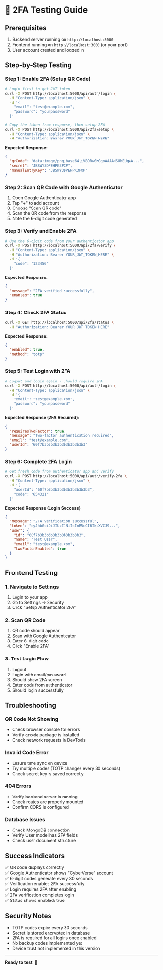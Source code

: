 # 🧪 2FA Testing Guide

## Prerequisites
1. Backend server running on `http://localhost:5000`
2. Frontend running on `http://localhost:3000` (or your port)
3. User account created and logged in

## Step-by-Step Testing

### Step 1: Enable 2FA (Setup QR Code)
```bash
# Login first to get JWT token
curl -X POST http://localhost:5000/api/auth/login \
  -H "Content-Type: application/json" \
  -d '{
    "email": "test@example.com",
    "password": "yourpassword"
  }'

# Copy the token from response, then setup 2FA
curl -X POST http://localhost:5000/api/2fa/setup \
  -H "Content-Type: application/json" \
  -H "Authorization: Bearer YOUR_JWT_TOKEN_HERE"
```

**Expected Response:**
```json
{
  "qrCode": "data:image/png;base64,iVBORw0KGgoAAAANSUhEUgAA...",
  "secret": "JBSWY3DPEHPK3PXP",
  "manualEntryKey": "JBSWY3DPEHPK3PXP"
}
```

### Step 2: Scan QR Code with Google Authenticator
1. Open Google Authenticator app
2. Tap "+" to add account
3. Choose "Scan QR code"
4. Scan the QR code from the response
5. Note the 6-digit code generated

### Step 3: Verify and Enable 2FA
```bash
# Use the 6-digit code from your authenticator app
curl -X POST http://localhost:5000/api/2fa/verify \
  -H "Content-Type: application/json" \
  -H "Authorization: Bearer YOUR_JWT_TOKEN_HERE" \
  -d '{
    "code": "123456"
  }'
```

**Expected Response:**
```json
{
  "message": "2FA verified successfully",
  "enabled": true
}
```

### Step 4: Check 2FA Status
```bash
curl -X GET http://localhost:5000/api/2fa/status \
  -H "Authorization: Bearer YOUR_JWT_TOKEN_HERE"
```

**Expected Response:**
```json
{
  "enabled": true,
  "method": "totp"
}
```

### Step 5: Test Login with 2FA
```bash
# Logout and login again - should require 2FA
curl -X POST http://localhost:5000/api/auth/login \
  -H "Content-Type: application/json" \
  -d '{
    "email": "test@example.com",
    "password": "yourpassword"
  }'
```

**Expected Response (2FA Required):**
```json
{
  "requiresTwoFactor": true,
  "message": "Two-factor authentication required",
  "email": "test@example.com",
  "userId": "60f7b3b3b3b3b3b3b3b3b3b3"
}
```

### Step 6: Complete 2FA Login
```bash
# Get fresh code from authenticator app and verify
curl -X POST http://localhost:5000/api/auth/verify-2fa \
  -H "Content-Type: application/json" \
  -d '{
    "userId": "60f7b3b3b3b3b3b3b3b3b3b3",
    "code": "654321"
  }'
```

**Expected Response (Login Success):**
```json
{
  "message": "2FA verification successful",
  "token": "eyJhbGciOiJIUzI1NiIsInR5cCI6IkpXVCJ9...",
  "user": {
    "id": "60f7b3b3b3b3b3b3b3b3b3b3",
    "name": "Test User",
    "email": "test@example.com",
    "twoFactorEnabled": true
  }
}
```

## Frontend Testing

### 1. Navigate to Settings
1. Login to your app
2. Go to Settings → Security
3. Click "Setup Authenticator 2FA"

### 2. Scan QR Code
1. QR code should appear
2. Scan with Google Authenticator
3. Enter 6-digit code
4. Click "Enable 2FA"

### 3. Test Login Flow
1. Logout
2. Login with email/password
3. Should show 2FA screen
4. Enter code from authenticator
5. Should login successfully

## Troubleshooting

### QR Code Not Showing
- Check browser console for errors
- Verify `qrcode` package is installed
- Check network requests in DevTools

### Invalid Code Error
- Ensure time sync on device
- Try multiple codes (TOTP changes every 30 seconds)
- Check secret key is saved correctly

### 404 Errors
- Verify backend server is running
- Check routes are properly mounted
- Confirm CORS is configured

### Database Issues
- Check MongoDB connection
- Verify User model has 2FA fields
- Check user document structure

## Success Indicators

✅ QR code displays correctly  
✅ Google Authenticator shows "CyberVerse" account  
✅ 6-digit codes generate every 30 seconds  
✅ Verification enables 2FA successfully  
✅ Login requires 2FA after enabling  
✅ 2FA verification completes login  
✅ Status shows enabled: true  

## Security Notes

- TOTP codes expire every 30 seconds
- Secret is stored encrypted in database
- 2FA is required for all logins once enabled
- No backup codes implemented yet
- Device trust not implemented in this version

---

**Ready to test! 🚀**